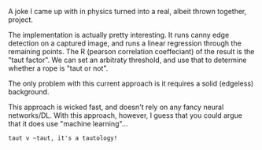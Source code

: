 A joke I came up with in physics turned into a real, albeit thrown together, project. 

The implementation is actually pretty interesting. It runs canny edge detection on a captured image, and runs a linear regression through the remaining points. The R (pearson correlation coeffeciant) of the result is the "taut factor". We can set an arbitraty threshold, and use that to determine whether a rope is "taut or not". 

The only problem with this current approach is it requires a solid (edgeless) background.

This approach is wicked fast, and doesn't rely on any fancy neural networks/DL. With this approach, however, I guess that you could argue that it does use "machine learning"...

```taut v ~taut, it's a tautology!```
